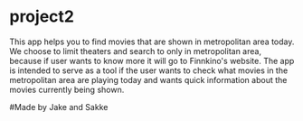 # project2

This app helps you to find movies that are shown in metropolitan area today. We choose to limit theaters and search to only in metropolitan area, because if user wants to know more it will go to Finnkino's website. The app is intended to serve as a tool if the user wants to check what movies in the metropolitan area are playing today and wants quick information about the movies currently being shown.

#Made by Jake and Sakke
